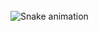 <br clear="both">

<img src="https://raw.githubusercontent.com/oguzaltnby/oguzaltnby/output/snake.svg" alt="Snake animation" />


